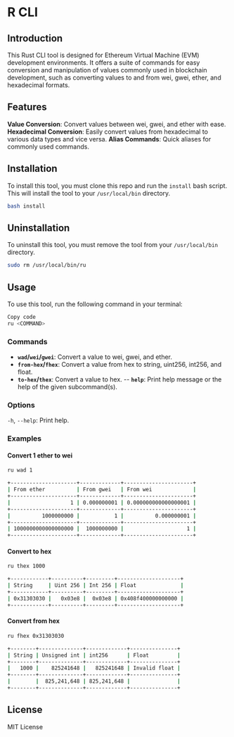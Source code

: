 # R CLI
## Introduction
This Rust CLI tool is designed for Ethereum Virtual Machine (EVM) development environments. It offers a suite of commands for easy conversion and manipulation of values commonly used in blockchain development, such as converting values to and from wei, gwei, ether, and hexadecimal formats.

## Features
**Value Conversion**: Convert values between wei, gwei, and ether with ease.
**Hexadecimal Conversion**: Easily convert values from hexadecimal to various data types and vice versa.
**Alias Commands**: Quick aliases for commonly used commands.

## Installation
To install this tool, you must clone this repo and run the `install` bash script. This will install the tool to your `/usr/local/bin` directory.
```bash
bash install
```

## Uninstallation
To uninstall this tool, you must remove the tool from your `/usr/local/bin` directory.
```bash
sudo rm /usr/local/bin/ru
```

## Usage
To use this tool, run the following command in your terminal:

```bash
Copy code
ru <COMMAND>
```

### Commands
- **`wad`/`wei`/`gwei`**: Convert a value to wei, gwei, and ether.
- **`from-hex`/`fhex`**: Convert a value from hex to string, uint256, int256, and float.
- **`to-hex`/`thex`**: Convert a value to hex.
-- **`help`**: Print help message or the help of the given subcommand(s).

### Options
`-h`, `--help`: Print help.

### Examples

#### Convert 1 ether to wei
```bash
ru wad 1

+---------------------+-------------+----------------------+
| From ether          | From gwei   | From wei             |
+---------------------+-------------+----------------------+
|                   1 | 0.000000001 | 0.000000000000000001 |
+---------------------+-------------+----------------------+
|          1000000000 |           1 |          0.000000001 |
+---------------------+-------------+----------------------+
| 1000000000000000000 |  1000000000 |                    1 |
+---------------------+-------------+----------------------+
```

#### Convert to hex
```bash
ru thex 1000

+------------+----------+---------+--------------------+
| String     | Uint 256 | Int 256 | Float              |
+------------+----------+---------+--------------------+
| 0x31303030 |   0x03e8 |  0x03e8 | 0x408f400000000000 |
+------------+----------+---------+--------------------+
```

#### Convert from hex
```bash
ru fhex 0x31303030

+--------+--------------+-------------+---------------+
| String | Unsigned int | int256      | Float         |
+--------+--------------+-------------+---------------+
|   1000 |    825241648 |   825241648 | Invalid float |
+--------+--------------+-------------+---------------+
|        |  825,241,648 | 825,241,648 |               |
+--------+--------------+-------------+---------------+
```

## License
MIT License
